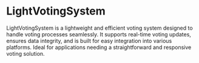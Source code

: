 # LightVotingSystem
LightVotingSystem is a lightweight and efficient voting system designed to handle voting processes seamlessly. It supports real-time voting updates, ensures data integrity, and is built for easy integration into various platforms. Ideal for applications needing a straightforward and responsive voting solution.

